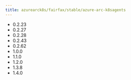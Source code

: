 ```yaml
---
title: azurearck8s/fairfax/stable/azure-arc-k8sagents
---
```

- 0.2.23
- 0.2.27
- 0.2.28
- 0.2.43
- 0.2.62
- 1.0.0
- 1.1.0
- 1.2.0
- 1.3.8
- 1.4.0

